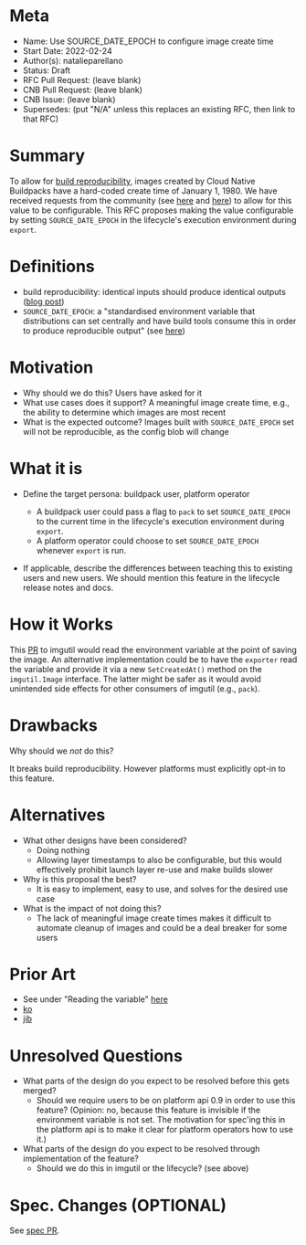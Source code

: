 # Meta
[meta]: #meta
- Name: Use SOURCE_DATE_EPOCH to configure image create time
- Start Date: 2022-02-24
- Author(s): natalieparellano
- Status: Draft
- RFC Pull Request: (leave blank)
- CNB Pull Request: (leave blank)
- CNB Issue: (leave blank)
- Supersedes: (put "N/A" unless this replaces an existing RFC, then link to that RFC)

# Summary
[summary]: #summary

To allow for [build reproducibility](https://github.com/buildpacks/spec/blob/main/platform.md#build-reproducibility), images created by Cloud Native Buildpacks have a hard-coded create time of January 1, 1980. We have received requests from the community (see [here](https://github.com/buildpacks/pack/issues/1281) and [here](https://buildpacks.slack.com/archives/C94UJCNV6/p1643842965830459)) to allow for this value to be configurable. This RFC proposes making the value configurable by setting `SOURCE_DATE_EPOCH` in the lifecycle's execution environment during `export`.

# Definitions
[definitions]: #definitions

* build reproducibility: identical inputs should produce identical outputs ([blog post](https://medium.com/buildpacks/time-travel-with-pack-e0efd8bf05db))
* `SOURCE_DATE_EPOCH`: a "standardised environment variable that distributions can set centrally and have build tools consume this in order to produce reproducible output" (see [here](https://reproducible-builds.org/docs/source-date-epoch/))

# Motivation
[motivation]: #motivation

- Why should we do this?
  Users have asked for it
- What use cases does it support?
  A meaningful image create time, e.g., the ability to determine which images are most recent
- What is the expected outcome?
  Images built with `SOURCE_DATE_EPOCH` set will not be reproducible, as the config blob will change

# What it is
[what-it-is]: #what-it-is

- Define the target persona: buildpack user, platform operator
  * A buildpack user could pass a flag to `pack` to set `SOURCE_DATE_EPOCH` to the current time in the lifecycle's execution environment during `export`.
  * A platform operator could choose to set `SOURCE_DATE_EPOCH` whenever `export` is run.

- If applicable, describe the differences between teaching this to existing users and new users.
  We should mention this feature in the lifecycle release notes and docs.

# How it Works
[how-it-works]: #how-it-works

This [PR](https://github.com/buildpacks/imgutil/pull/137) to imgutil would read the environment variable at the point of saving the image. An alternative implementation could be to have the `exporter` read the variable and provide it via a new `SetCreatedAt()` method on the `imgutil.Image` interface. The latter might be safer as it would avoid unintended side effects for other consumers of imgutil (e.g., `pack`). 

# Drawbacks
[drawbacks]: #drawbacks

Why should we *not* do this?

It breaks build reproducibility. However platforms must explicitly opt-in to this feature.

# Alternatives
[alternatives]: #alternatives

- What other designs have been considered?
  * Doing nothing
  * Allowing layer timestamps to also be configurable, but this would effectively prohibit launch layer re-use and make builds slower
- Why is this proposal the best?
  * It is easy to implement, easy to use, and solves for the desired use case
- What is the impact of not doing this?
  * The lack of meaningful image create times makes it difficult to automate cleanup of images and could be a deal breaker for some users

# Prior Art
[prior-art]: #prior-art

* See under "Reading the variable" [here](https://reproducible-builds.org/docs/source-date-epoch/)
* [ko](https://github.com/google/ko#why-are-my-images-all-created-in-1970)
* [jib](https://github.com/GoogleContainerTools/jib/blob/master/docs/faq.md#why-is-my-image-created-48-years-ago)

# Unresolved Questions
[unresolved-questions]: #unresolved-questions

- What parts of the design do you expect to be resolved before this gets merged?
  * Should we require users to be on platform api 0.9 in order to use this feature? (Opinion: no, because this feature is invisible if the environment variable is not set. The motivation for spec'ing this in the platform api is to make it clear for platform operators how to use it.)
- What parts of the design do you expect to be resolved through implementation of the feature?
  * Should we do this in imgutil or the lifecycle? (see above)

# Spec. Changes (OPTIONAL)
[spec-changes]: #spec-changes

See [spec PR](https://github.com/buildpacks/spec/pull/292).
